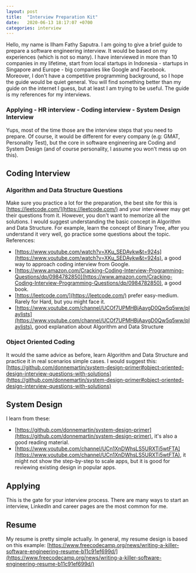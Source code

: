 ```yaml
---
layout: post
title:  "Interview Preparation Kit"
date:   2020-06-13 18:17:07 +0700
categories: interview
---
```

Hello, my name is Ilham Fathy Saputra. I am going to give a brief guide to prepare a software engineering interview. It would be based on my experiences (which is not so many). I have interviewed in more than 10 companies in my lifetime, start from local startups in Indonesia - startups in Singapore and Europe - big companies like Google and Facebook. Moreover, I don't have a competitive programming background, so I hope the guide would be quiet general. You will find something better than my guide on the internet I guess, but at least I am trying to be useful. The guide is my references for my interviews.
### Applying - HR interview - Coding interview - System Design Interview
Yups, most of the time those are the interview steps that you need to prepare. Of course, it would be different for every company (e.g: GMAT, Personality Test), but the core in software engineering are Coding and System Design (and of course personality, I assume you won't mess up on this).
## Coding Interview
### Algorithm and Data Structure Questions
Make sure you practice a lot for the preparation, the best site for this is [https://leetcode.com/](https://leetcode.com/) and your interviewer may get their questions from it. However, you don't want to memorize all the solutions. I would suggest understanding the basic concept in Algorithm and Data Structure. For example, learn the concept of Binary Tree, after you understand it very well, go practice some questions about the topic. References:
* [https://www.youtube.com/watch?v=XKu_SEDAykw&t=924s](https://www.youtube.com/watch?v=XKu_SEDAykw&t=924s), a good way to approach coding interview from Google.
* [https://www.amazon.com/Cracking-Coding-Interview-Programming-Questions/dp/0984782850](https://www.amazon.com/Cracking-Coding-Interview-Programming-Questions/dp/0984782850), a good book.
* [https://leetcode.com/](https://leetcode.com/) prefer easy-medium. Rarely for Hard, but you might face it.
* [https://www.youtube.com/channel/UCOf7UPMHBjAavgD0Qw5q5ww/playlists](https://www.youtube.com/channel/UCOf7UPMHBjAavgD0Qw5q5ww/playlists), good explanation about Algorithm and Data Structure

### Object Oriented Coding
It would the same advice as before, learn Algorithm and Data Structure and practice it in real scenarios simple cases. I would suggest this:
[https://github.com/donnemartin/system-design-primer#object-oriented-design-interview-questions-with-solutions](https://github.com/donnemartin/system-design-primer#object-oriented-design-interview-questions-with-solutions)

## System Design
I learn from these:
* [https://github.com/donnemartin/system-design-primer](https://github.com/donnemartin/system-design-primer), it's also a good reading material.
* [https://www.youtube.com/channel/UCn1XnDWhsLS5URXTi5wtFTA](https://www.youtube.com/channel/UCn1XnDWhsLS5URXTi5wtFTA), it might not show the step-by-step to scale apps, but it is good for reviewing existing design in popular apps.

## Applying
This is the gate for your interview process. There are many ways to start an interview, LinkedIn and career pages are the most common for me.
## Resume
My resume is pretty simple actually. In general, my resume design is based on this example: [https://www.freecodecamp.org/news/writing-a-killer-software-engineering-resume-b11c91ef699d/](https://www.freecodecamp.org/news/writing-a-killer-software-engineering-resume-b11c91ef699d/)
